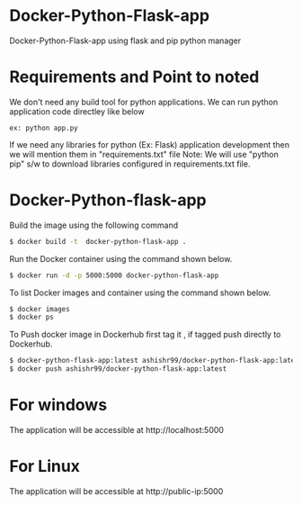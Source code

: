 # Docker-Python-Flask-app
Docker-Python-Flask-app using flask and pip python manager

# Requirements and Point to noted 

We don't need any build tool for python applications.
We can run python application code directley like below

	ex: python app.py
If we need any libraries for python (Ex: Flask) application development then we will mention them in "requirements.txt" file
Note: We will use "python pip" s/w to download libraries configured in requirements.txt file.

# Docker-Python-flask-app
  

Build the image using the following command

```bash
$ docker build -t  docker-python-flask-app .
```
Run the Docker container using the command shown below.

```bash
$ docker run -d -p 5000:5000 docker-python-flask-app  
```
To list Docker images and container using the command shown below.

```bash
$ docker images 
$ docker ps 
```
To Push docker image in Dockerhub first tag it , if tagged push directly to Dockerhub.

```bash
$ docker-python-flask-app:latest ashishr99/docker-python-flask-app:latest
$ docker push ashishr99/docker-python-flask-app:latest 
```

# For windows
The application will be accessible at http://localhost:5000

# For Linux
The application will be accessible at http://public-ip:5000